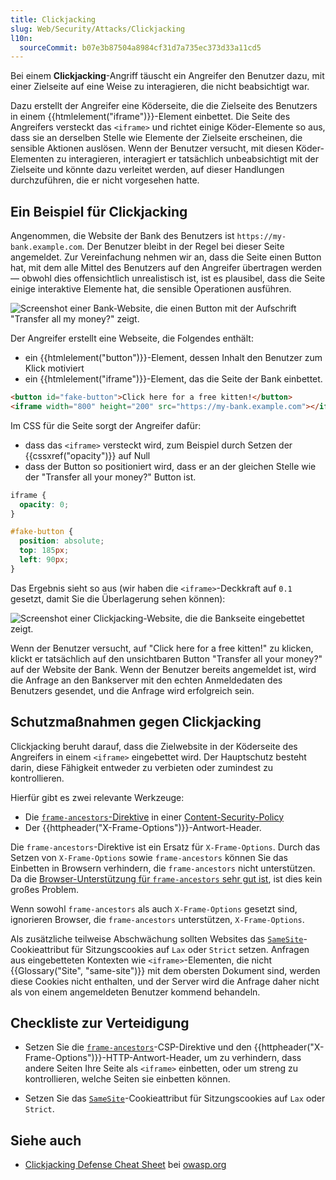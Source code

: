```yaml
---
title: Clickjacking
slug: Web/Security/Attacks/Clickjacking
l10n:
  sourceCommit: b07e3b87504a8984cf31d7a735ec373d33a11cd5
---
```


Bei einem **Clickjacking**-Angriff täuscht ein Angreifer den Benutzer dazu, mit einer Zielseite auf eine Weise zu interagieren, die nicht beabsichtigt war.

Dazu erstellt der Angreifer eine Köderseite, die die Zielseite des Benutzers in einem {{htmlelement("iframe")}}-Element einbettet. Die Seite des Angreifers versteckt das `<iframe>` und richtet einige Köder-Elemente so aus, dass sie an derselben Stelle wie Elemente der Zielseite erscheinen, die sensible Aktionen auslösen. Wenn der Benutzer versucht, mit diesen Köder-Elementen zu interagieren, interagiert er tatsächlich unbeabsichtigt mit der Zielseite und könnte dazu verleitet werden, auf dieser Handlungen durchzuführen, die er nicht vorgesehen hatte.

## Ein Beispiel für Clickjacking

Angenommen, die Website der Bank des Benutzers ist `https://my-bank.example.com`. Der Benutzer bleibt in der Regel bei dieser Seite angemeldet. Zur Vereinfachung nehmen wir an, dass die Seite einen Button hat, mit dem alle Mittel des Benutzers auf den Angreifer übertragen werden — obwohl dies offensichtlich unrealistisch ist, ist es plausibel, dass die Seite einige interaktive Elemente hat, die sensible Operationen ausführen.

![Screenshot einer Bank-Website, die einen Button mit der Aufschrift "Transfer all my money?" zeigt.](my-bank.png)

Der Angreifer erstellt eine Webseite, die Folgendes enthält:

- ein {{htmlelement("button")}}-Element, dessen Inhalt den Benutzer zum Klick motiviert
- ein {{htmlelement("iframe")}}-Element, das die Seite der Bank einbettet.

```html
<button id="fake-button">Click here for a free kitten!</button>
<iframe width="800" height="200" src="https://my-bank.example.com"></iframe>
```

Im CSS für die Seite sorgt der Angreifer dafür:

- dass das `<iframe>` versteckt wird, zum Beispiel durch Setzen der {{cssxref("opacity")}} auf Null
- dass der Button so positioniert wird, dass er an der gleichen Stelle wie der "Transfer all your money?" Button ist.

```css
iframe {
  opacity: 0;
}

#fake-button {
  position: absolute;
  top: 185px;
  left: 90px;
}
```

Das Ergebnis sieht so aus (wir haben die `<iframe>`-Deckkraft auf `0.1` gesetzt, damit Sie die Überlagerung sehen können):

![Screenshot einer Clickjacking-Website, die die Bankseite eingebettet zeigt.](attacker.png)

Wenn der Benutzer versucht, auf "Click here for a free kitten!" zu klicken, klickt er tatsächlich auf den unsichtbaren Button "Transfer all your money?" auf der Website der Bank. Wenn der Benutzer bereits angemeldet ist, wird die Anfrage an den Bankserver mit den echten Anmeldedaten des Benutzers gesendet, und die Anfrage wird erfolgreich sein.

## Schutzmaßnahmen gegen Clickjacking

Clickjacking beruht darauf, dass die Zielwebsite in der Köderseite des Angreifers in einem `<iframe>` eingebettet wird. Der Hauptschutz besteht darin, diese Fähigkeit entweder zu verbieten oder zumindest zu kontrollieren.

Hierfür gibt es zwei relevante Werkzeuge:

- Die [`frame-ancestors`-Direktive](/de/docs/Web/HTTP/Guides/CSP#clickjacking_protection) in einer [Content-Security-Policy](/de/docs/Web/HTTP/Guides/CSP)
- Der {{httpheader("X-Frame-Options")}}-Antwort-Header.

Die `frame-ancestors`-Direktive ist ein Ersatz für `X-Frame-Options`. Durch das Setzen von `X-Frame-Options` sowie `frame-ancestors` können Sie das Einbetten in Browsern verhindern, die `frame-ancestors` nicht unterstützen. Da die [Browser-Unterstützung für `frame-ancestors` sehr gut ist](/de/docs/Web/HTTP/Reference/Headers/Content-Security-Policy/frame-ancestors#browser_compatibility), ist dies kein großes Problem.

Wenn sowohl `frame-ancestors` als auch `X-Frame-Options` gesetzt sind, ignorieren Browser, die `frame-ancestors` unterstützen, `X-Frame-Options`.

Als zusätzliche teilweise Abschwächung sollten Websites das [`SameSite`](/de/docs/Web/HTTP/Reference/Headers/Set-Cookie#samesitesamesite-value)-Cookieattribut für Sitzungscookies auf `Lax` oder `Strict` setzen. Anfragen aus eingebetteten Kontexten wie `<iframe>`-Elementen, die nicht {{Glossary("Site", "same-site")}} mit dem obersten Dokument sind, werden diese Cookies nicht enthalten, und der Server wird die Anfrage daher nicht als von einem angemeldeten Benutzer kommend behandeln.

## Checkliste zur Verteidigung

- Setzen Sie die [`frame-ancestors`](/de/docs/Web/HTTP/Guides/CSP#clickjacking_protection)-CSP-Direktive und den {{httpheader("X-Frame-Options")}}-HTTP-Antwort-Header, um zu verhindern, dass andere Seiten Ihre Seite als `<iframe>` einbetten, oder um streng zu kontrollieren, welche Seiten sie einbetten können.

- Setzen Sie das [`SameSite`](/de/docs/Web/HTTP/Reference/Headers/Set-Cookie#samesitesamesite-value)-Cookieattribut für Sitzungscookies auf `Lax` oder `Strict`.

## Siehe auch

- [Clickjacking Defense Cheat Sheet](https://cheatsheetseries.owasp.org/cheatsheets/Clickjacking_Defense_Cheat_Sheet.html) bei [owasp.org](https://owasp.org/)
